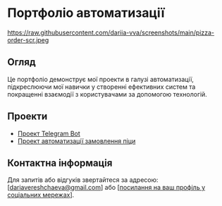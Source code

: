 # Портфоліо автоматизації

https://raw.githubusercontent.com/dariia-vva/screenshots/main/pizza-order-scr.jpeg

## Огляд
Це портфоліо демонструє мої проекти в галузі автоматизації, підкреслюючи мої навички у створенні ефективних систем та покращенні взаємодії з користувачами за допомогою технологій.

## Проекти
- [Проект Telegram Bot](TelegramBot/README.md)
- [Проект автоматизації замовлення піци](PizzaOrderForm/README.md)

## Контактна інформація
Для запитів або відгуків звертайтеся за адресою: [dariavereshchaeva@gmail.com] або [[посилання на ваш профіль у соціальних мережах](https://www.instagram.com/dariia.v.va?igsh=MThxNDBraDFhaGZsOQ%3D%3D&utm_source=qr)].
